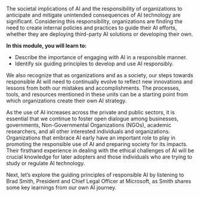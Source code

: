 The societal implications of AI and the responsibility of organizations to anticipate and mitigate unintended consequences of AI technology are significant. Considering this responsibility, organizations are finding the need to create internal policies and practices to guide their AI efforts, whether they are deploying third-party AI solutions or developing their own.

**In this module, you will learn to:**

* Describe the importance of engaging with AI in a responsible manner.
* Identify six guiding principles to develop and use AI responsibly.

We also recognize that as organizations and as a society, our steps towards responsible AI will need to continually evolve to reflect new innovations and lessons from both our mistakes and accomplishments. The processes, tools, and resources mentioned in these units can be a starting point from which organizations create their own AI strategy.

As the use of AI increases across the private and public sectors, it is essential that we continue to foster open dialogue among businesses, governments, Non-Governmental Organizations (NGOs), academic researchers, and all other interested individuals and organizations. Organizations that embrace AI early have an important role to play in promoting the responsible use of AI and preparing society for its impacts. Their firsthand experience in dealing with the ethical challenges of AI will be crucial knowledge for later adopters and those individuals who are trying to study or regulate AI technology.

Next, let’s explore the guiding principles of responsible AI by listening to Brad Smith, President and Chief Legal Officer at Microsoft, as Smith shares some key learnings from our own AI journey.
